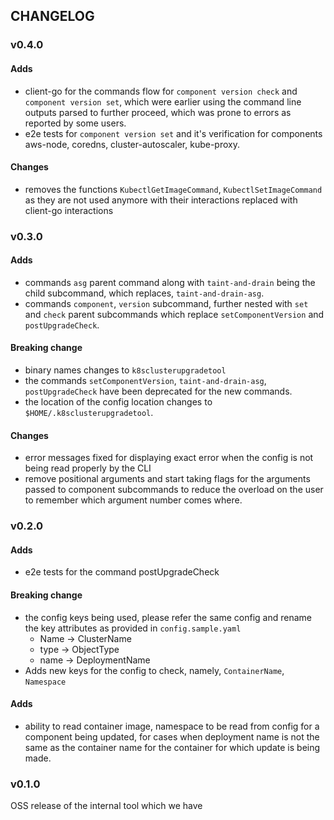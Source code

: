 ## CHANGELOG

### v0.4.0

#### Adds

- client-go for the commands flow for `component version check` and `component version set`, which were earlier using
  the command line outputs parsed to further proceed, which was prone to errors as reported by some users.
- e2e tests for `component version set` and it's verification for components aws-node, coredns, cluster-autoscaler, kube-proxy.

#### Changes

- removes the functions `KubectlGetImageCommand`, `KubectlSetImageCommand` as they are not used anymore with their interactions
  replaced with client-go interactions

### v0.3.0

#### Adds

- commands `asg` parent command along with `taint-and-drain` being the child subcommand, which replaces,
  `taint-and-drain-asg`.
- commands `component`, `version` subcommand, further nested with `set` and `check` parent subcommands which
replace `setComponentVersion` and `postUpgradeCheck`.

#### Breaking change

- binary names changes to `k8sclusterupgradetool`
- the commands `setComponentVersion`, `taint-and-drain-asg`, `postUpgradeCheck` have been deprecated
for the new commands.
- the location of the config location changes to `$HOME/.k8sclusterupgradetool`.

#### Changes

- error messages fixed for displaying exact error when the config is not being read properly by the CLI
- remove positional arguments and start taking flags for the arguments passed to component subcommands to
reduce the overload on the user to remember which argument number comes where.

### v0.2.0

#### Adds

- e2e tests for the command postUpgradeCheck

#### Breaking change
- the config keys being used, please refer the same config and rename the key attributes as provided in `config.sample.yaml`
  - Name -> ClusterName
  - type -> ObjectType
  - name -> DeploymentName
- Adds new keys for the config to check, namely, `ContainerName`, `Namespace`

#### Adds
- ability to read container image, namespace to be read from config for a component being updated, for cases when deployment name
is not the same as the container name for the container for which update is being made.

### v0.1.0

OSS release of the internal tool which we have

